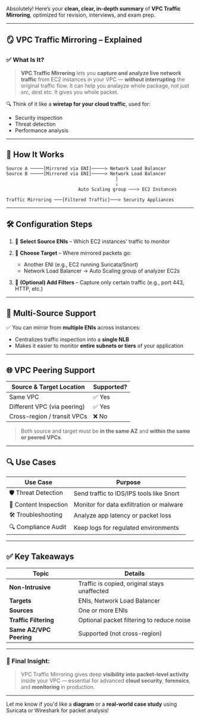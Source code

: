 Absolutely! Here’s your **clean, clear, in-depth summary** of **VPC Traffic Mirroring**, optimized for revision, interviews, and exam prep.

---

## 🪞 **VPC Traffic Mirroring – Explained**

### ✅ What Is It?

> **VPC Traffic Mirroring** lets you **capture and analyze live network traffic** from EC2 instances in your VPC — **without interrupting** the original traffic flow.
> It can help you analayze whole package, not just src, dest etc. It gives you whole packet.

🔍 Think of it like a **wiretap for your cloud traffic**, used for:

* Security inspection
* Threat detection
* Performance analysis

---

## 🧱 How It Works

```
Source A ─────[Mirrored via ENI]─────> Network Load Balancer
Source B ─────[Mirrored via ENI]─────> Network Load Balancer
                                         │
                                         ↓
                           Auto Scaling group ───> EC2 Instances

Traffic Mirroring ───[Filtered Traffic]───> Security Appliances
```


---

## 🛠️ Configuration Steps

1. 🎯 **Select Source ENIs** – Which EC2 instances' traffic to monitor
2. 🎯 **Choose Target** – Where mirrored packets go:

   * Another ENI (e.g., EC2 running Suricata/Snort)
   * Network Load Balancer → Auto Scaling group of analyzer EC2s
3. 🧹 **(Optional) Add Filters** – Capture only certain traffic (e.g., port 443, HTTP, etc.)

---

## 🔁 Multi-Source Support

✅ You can mirror from **multiple ENIs** across instances:

* Centralizes traffic inspection into a **single NLB**
* Makes it easier to monitor **entire subnets or tiers** of your application

---

## 🌐 VPC Peering Support

| Source & Target Location    | Supported? |
| --------------------------- | ---------- |
| Same VPC                    | ✅ Yes      |
| Different VPC (via peering) | ✅ Yes      |
| Cross-region / transit VPCs | ❌ No       |

> Both source and target must be **in the same AZ** and **within the same or peered VPCs**.

---

## 🔍 Use Cases

| Use Case              | Purpose                                  |
| --------------------- | ---------------------------------------- |
| 🛡️ Threat Detection  | Send traffic to IDS/IPS tools like Snort |
| 🧪 Content Inspection | Monitor for data exfiltration or malware |
| 🛠️ Troubleshooting   | Analyze app latency or packet loss       |
| 🔍 Compliance Audit   | Keep logs for regulated environments     |

---

## ✅ Key Takeaways

| Topic                   | Details                                      |
| ----------------------- | -------------------------------------------- |
| **Non-Intrusive**       | Traffic is copied, original stays unaffected |
| **Targets**             | ENIs, Network Load Balancer                  |
| **Sources**             | One or more ENIs                             |
| **Traffic Filtering**   | Optional packet filtering to reduce noise    |
| **Same AZ/VPC Peering** | Supported (not cross-region)                 |

---

### 🧠 Final Insight:

> VPC Traffic Mirroring gives deep **visibility into packet-level activity** inside your VPC — essential for advanced **cloud security**, **forensics**, and **monitoring** in production.

---

Let me know if you'd like a **diagram** or a **real-world case study** using Suricata or Wireshark for packet analysis!
